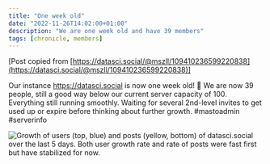 ```yaml
---
title: "One week old"
date: "2022-11-26T14:02:00+01:00"
description: "We are one week old and have 39 members"
tags: [chronicle, members]
---
```


[Post copied from [https://datasci.social/@mszll/109410236599220838](https://datasci.social/@mszll/109410236599220838)]

Our instance https://datasci.social is now one week old! 🥳 
We are now 39 people, still a good way below our current server capacity of 100. Everything still running smoothly. Waiting for several 2nd-level invites to get used up or expire before thinking about further growth. #mastoadmin #serverinfo

![Growth of users (top, blue) and posts (yellow, bottom) of datasci.social over the last 5 days. Both user growth rate and rate of posts were fast first but have stabilized for now.](https://datascisocial.github.io/blog/images/f06b0980b41b5ca2.png "Growth of users (top, blue) and posts (yellow, bottom) of datasci.social over the last 5 days. Both user growth rate and rate of posts were fast first but have stabilized for now.")